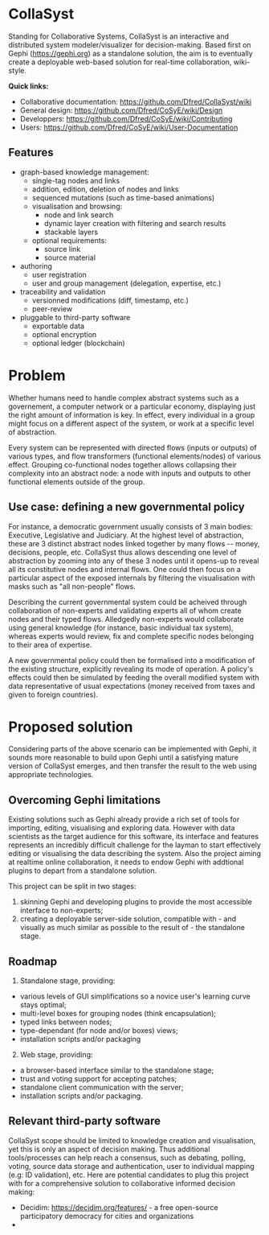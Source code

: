 # CollaSyst
Standing for Collaborative Systems, CollaSyst is an interactive and distributed system modeler/visualizer for decision-making.
Based first on Gephi (https://gephi.org) as a standalone solution, the aim is to eventually create a deployable web-based solution for real-time collaboration, wiki-style.

__Quick links:__
* Collaborative documentation: https://github.com/Dfred/CollaSyst/wiki
* General design: https://github.com/Dfred/CoSyE/wiki/Design
* Developpers: https://github.com/Dfred/CoSyE/wiki/Contributing
* Users: https://github.com/Dfred/CoSyE/wiki/User-Documentation

## Features
* graph-based knowledge management:
  * single-tag nodes and links
  * addition, edition, deletion of nodes and links
  * sequenced mutations (such as time-based animations)
  * visualisation and browsing:
    * node and link search
    * dynamic layer creation with filtering and search results
    * stackable layers
  * optional requirements:
    * source link
    * source material
* authoring
  * user registration
  * user and group management (delegation, expertise, etc.)
* traceability and validation
  * versionned modifications (diff, timestamp, etc.)
  * peer-review
* pluggable to third-party software
  * exportable data
  * optional encryption
  * optional ledger (blockchain)

# Problem
Whether humans need to handle complex abstract systems such as a governement, a computer network or a particular economy, displaying just the right amount of information is key. In effect, every individual in a group might focus on a different aspect of the system, or work at a specific level of abstraction.

Every system can be represented with directed flows (inputs or outputs) of various types, and flow transformers (functional elements/nodes) of various effect. Grouping co-functional nodes together allows collapsing their complexity into an abstract node: a node with inputs and outputs to other functional elements outside of the group.

## Use case: defining a new governmental policy
For instance, a democratic government usually consists of 3 main bodies: Executive, Legislative and Judiciary. At the highest level of abstraction, these are 3 distinct abstract nodes linked together by many flows -- money, decisions, people, etc. CollaSyst thus allows descending one level of abstraction by zooming into any of these 3 nodes until it opens-up to reveal all its constitutive nodes and internal flows. 
One could then focus on a particular aspect of the exposed internals by filtering the visualisation with masks such as "all non-people" flows.

Describing the current governmental system could be acheived through collaboration of non-experts and validating experts all of whom create nodes and their typed flows. Alledgedly non-experts would collaborate using general knowledge (for instance, basic individual tax system), whereas experts would review, fix and complete specific nodes belonging to their area of expertise.

A new governmental policy could then be formalised into a modification of the existing structure, explicitly revealing its mode of operation. A policy's effects could then be simulated by feeding the overall modified system with data representative of usual expectations (money received from taxes and given to foreign countries).

# Proposed solution

Considering parts of the above scenario can be implemented with Gephi, it sounds more reasonable to build upon Gephi until a satisfying mature version of CollaSyst emerges, and then transfer the result to the web using appropriate technologies.

## Overcoming Gephi limitations
Existing solutions such as Gephi already provide a rich set of tools for importing, editing, visualising and exploring data. However with data scientists as the target audience for this software, its interface and features represents an incredibly difficult challenge for the layman to start effectively editing or visualising the data describing the system.
Also the project aiming at realtime online collaboration, it needs to endow Gephi with addtional plugins to depart from a standalone solution.

This project can be split in two stages: 
1. skinning Gephi and developing plugins to provide the most accessible interface to non-experts;
1. creating a deployable server-side solution, compatible with - and visually as much similar as possible to the result of - the standalone stage.

## Roadmap
1. Standalone stage, providing:
 * various levels of GUI simplifications so a novice user's learning curve stays optimal;
 * multi-level boxes for grouping nodes (think encapsulation);
 * typed links between nodes;
 * type-dependant (for node and/or boxes) views;
 * installation scripts and/or packaging
2. Web stage, providing:
 * a browser-based interface similar to the standalone stage;
 * trust and voting support for accepting patches;
 * standalone client communication with the server;
 * installation scripts and/or packaging.

## Relevant third-party software
CollaSyst scope should be limited to knowledge creation and visualisation, yet this is only an aspect of decision making. Thus additional tools/processes can help reach a consensus, such as debating, polling, voting, source data storage and authentication, user to individual mapping (e.g: ID validation), etc.
Here are potential candidates to plug this project with for a comprehensive solution to collaborative informed decision making:
* Decidim: https://decidim.org/features/ - a free open-source participatory democracy for cities and organizations
* 
